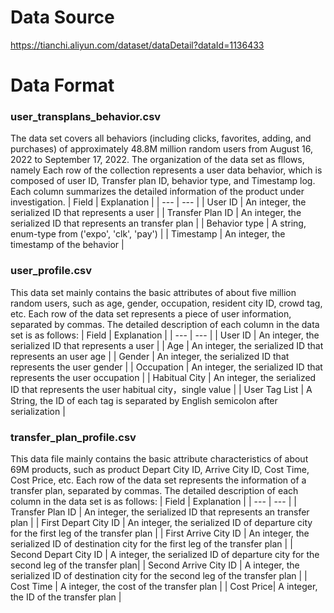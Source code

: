 # Data Source

https://tianchi.aliyun.com/dataset/dataDetail?dataId=1136433

# Data Format

### user_transplans_behavior.csv
The data set covers all behaviors (including clicks, favorites, adding, and purchases) of approximately 48.8M million random users from August 16, 2022 to September 17, 2022. The organization of the data set as fllows, namely Each row of the collection represents a user data behavior, which is composed of user ID, Transfer plan ID, behavior type, and Timestamp log. Each column summarizes the detailed information of the product under investigation.
| Field | Explanation |
| --- | --- |
| User ID | An integer, the serialized ID that represents a user |
| Transfer Plan ID | An integer, the serialized ID that represents an transfer plan |
| Behavior type | A string, enum-type from ('expo', 'clk', 'pay') |
| Timestamp | An integer, the timestamp of the behavior |


### user_profile.csv
This data set mainly contains the basic attributes of about five million random users, such as age, gender, occupation, resident city ID, crowd tag, etc. Each row of the data set represents a piece of user information, separated by commas. The detailed description of each column in the data set is as follows:
| Field | Explanation |
| --- | --- |
| User ID | An integer, the serialized ID that represents a user |
| Age | An integer, the serialized ID that represents an user age |
| Gender | An integer, the serialized ID that represents the user gender |
| Occupation | An integer, the serialized ID that represents the user occupation |
| Habitual City | An integer, the serialized ID that represents the user habitual city，single value |
| User Tag List | A String, the ID of each tag is separated by English semicolon after serialization |

### transfer_plan_profile.csv
This data file mainly contains the basic attribute characteristics of about 69M products, such as product Depart City ID, Arrive City ID, Cost Time, Cost Price, etc. Each row of the data set represents the information of a transfer plan, separated by commas. The detailed description of each column in the data set is as follows:
| Field | Explanation |
| --- | --- |
| Transfer Plan ID | An integer, the serialized ID that represents an transfer plan |
| First Depart City ID | An integer, the serialized ID of departure city for the first leg of the transfer plan |
| First Arrive City ID | An integer, the serialized ID of destination city for the first leg of the transfer plan |
| Second Depart City ID | A integer, the serialized ID of departure city for the second leg of the transfer plan|
| Second Arrive City ID | A integer, the serialized ID of destination city for the second leg of the transfer plan |
| Cost Time | A integer, the cost of the transfer plan |
| Cost Price| A integer, the ID of the transfer plan |

